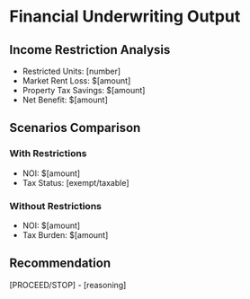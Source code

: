 <!-- src/stages/stage04-financial-underwriting/output-template.md -->
# Financial Underwriting Output

## Income Restriction Analysis
- Restricted Units: [number]
- Market Rent Loss: $[amount] 
- Property Tax Savings: $[amount]
- Net Benefit: $[amount]

## Scenarios Comparison
### With Restrictions
- NOI: $[amount]
- Tax Status: [exempt/taxable]

### Without Restrictions  
- NOI: $[amount]
- Tax Burden: $[amount]

## Recommendation
[PROCEED/STOP] - [reasoning]